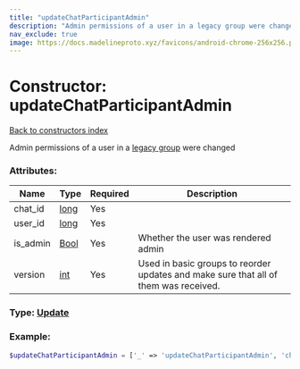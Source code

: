 ```yaml
---
title: "updateChatParticipantAdmin"
description: "Admin permissions of a user in a legacy group were changed"
nav_exclude: true
image: https://docs.madelineproto.xyz/favicons/android-chrome-256x256.png
---
```

# Constructor: updateChatParticipantAdmin  
[Back to constructors index](/API_docs/constructors/index.html)



Admin permissions of a user in a [legacy group](https://core.telegram.org/api/channel) were changed

### Attributes:

| Name     |    Type       | Required | Description |
|----------|---------------|----------|-------------|
|chat\_id|[long](/API_docs/types/long.html) | Yes|
|user\_id|[long](/API_docs/types/long.html) | Yes|
|is\_admin|[Bool](/API_docs/types/Bool.html) | Yes|Whether the user was rendered admin|
|version|[int](/API_docs/types/int.html) | Yes|Used in basic groups to reorder updates and make sure that all of them was received.|



### Type: [Update](/API_docs/types/Update.html)


### Example:

```php
$updateChatParticipantAdmin = ['_' => 'updateChatParticipantAdmin', 'chat_id' => long, 'user_id' => long, 'is_admin' => Bool, 'version' => int];
```  
